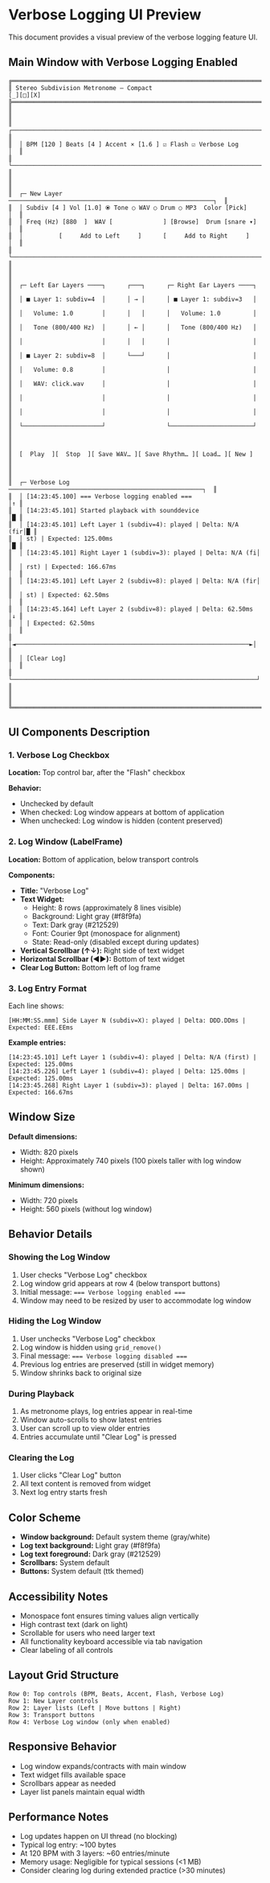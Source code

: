 # Verbose Logging UI Preview

This document provides a visual preview of the verbose logging feature UI.

## Main Window with Verbose Logging Enabled

```
╔═══════════════════════════════════════════════════════════════════════════╗
║ Stereo Subdivision Metronome — Compact                              [_][□][X]
╠═══════════════════════════════════════════════════════════════════════════╣
║                                                                             ║
║  ┌─────────────────────────────────────────────────────────────────────┐  ║
║  │ BPM [120 ] Beats [4 ] Accent × [1.6 ] ☑ Flash ☑ Verbose Log      │  ║
║  └─────────────────────────────────────────────────────────────────────┘  ║
║                                                                             ║
║  ┌─ New Layer ─────────────────────────────────────────────────────────┐  ║
║  │ Subdiv [4 ] Vol [1.0] ⦿ Tone ○ WAV ○ Drum ○ MP3  Color [Pick]    │  ║
║  │ Freq (Hz) [880  ]  WAV [              ] [Browse]  Drum [snare ▾]  │  ║
║  │          [     Add to Left     ]      [     Add to Right     ]     │  ║
║  └─────────────────────────────────────────────────────────────────────┘  ║
║                                                                             ║
║  ┌─ Left Ear Layers ────┐      ┌───┐      ┌─ Right Ear Layers ────┐      ║
║  │ ■ Layer 1: subdiv=4  │      │ → │      │ ■ Layer 1: subdiv=3   │      ║
║  │   Volume: 1.0        │      │   │      │   Volume: 1.0         │      ║
║  │   Tone (800/400 Hz)  │      │ ← │      │   Tone (800/400 Hz)   │      ║
║  │                      │      │   │      │                       │      ║
║  │ ■ Layer 2: subdiv=8  │      └───┘      │                       │      ║
║  │   Volume: 0.8        │                 │                       │      ║
║  │   WAV: click.wav     │                 │                       │      ║
║  │                      │                 │                       │      ║
║  │                      │                 │                       │      ║
║  └──────────────────────┘                 └───────────────────────┘      ║
║                                                                             ║
║  [  Play  ][  Stop  ][ Save WAV… ][ Save Rhythm… ][ Load… ][ New ]        ║
║                                                                             ║
║  ┌─ Verbose Log ──────────────────────────────────────────────────────┐  ║
║  │ [14:23:45.100] === Verbose logging enabled ===                    │↑ ║
║  │ [14:23:45.101] Started playback with sounddevice                  │█ ║
║  │ [14:23:45.101] Left Layer 1 (subdiv=4): played | Delta: N/A (fir│█ ║
║  │ st) | Expected: 125.00ms                                          │█ ║
║  │ [14:23:45.101] Right Layer 1 (subdiv=3): played | Delta: N/A (fi│  ║
║  │ rst) | Expected: 166.67ms                                         │  ║
║  │ [14:23:45.101] Left Layer 2 (subdiv=8): played | Delta: N/A (fir│  ║
║  │ st) | Expected: 62.50ms                                           │  ║
║  │ [14:23:45.164] Left Layer 2 (subdiv=8): played | Delta: 62.50ms │↓ ║
║  │ | Expected: 62.50ms                                               │  ║
║  │◄─────────────────────────────────────────────────────────────────►│  ║
║  │ [Clear Log]                                                        │  ║
║  └────────────────────────────────────────────────────────────────────┘  ║
║                                                                             ║
╚═══════════════════════════════════════════════════════════════════════════╝
```

## UI Components Description

### 1. Verbose Log Checkbox
**Location:** Top control bar, after the "Flash" checkbox

**Behavior:**
- Unchecked by default
- When checked: Log window appears at bottom of application
- When unchecked: Log window is hidden (content preserved)

### 2. Log Window (LabelFrame)
**Location:** Bottom of application, below transport controls

**Components:**
- **Title:** "Verbose Log"
- **Text Widget:** 
  - Height: 8 rows (approximately 8 lines visible)
  - Background: Light gray (#f8f9fa)
  - Text: Dark gray (#212529)
  - Font: Courier 9pt (monospace for alignment)
  - State: Read-only (disabled except during updates)
- **Vertical Scrollbar (↑↓):** Right side of text widget
- **Horizontal Scrollbar (◄►):** Bottom of text widget
- **Clear Log Button:** Bottom left of log frame

### 3. Log Entry Format

Each line shows:
```
[HH:MM:SS.mmm] Side Layer N (subdiv=X): played | Delta: DDD.DDms | Expected: EEE.EEms
```

**Example entries:**
```
[14:23:45.101] Left Layer 1 (subdiv=4): played | Delta: N/A (first) | Expected: 125.00ms
[14:23:45.226] Left Layer 1 (subdiv=4): played | Delta: 125.00ms | Expected: 125.00ms
[14:23:45.268] Right Layer 1 (subdiv=3): played | Delta: 167.00ms | Expected: 166.67ms
```

## Window Size

**Default dimensions:**
- Width: 820 pixels
- Height: Approximately 740 pixels (100 pixels taller with log window shown)

**Minimum dimensions:**
- Width: 720 pixels
- Height: 560 pixels (without log window)

## Behavior Details

### Showing the Log Window
1. User checks "Verbose Log" checkbox
2. Log window grid appears at row 4 (below transport buttons)
3. Initial message: `=== Verbose logging enabled ===`
4. Window may need to be resized by user to accommodate log window

### Hiding the Log Window
1. User unchecks "Verbose Log" checkbox
2. Log window is hidden using `grid_remove()`
3. Final message: `=== Verbose logging disabled ===`
4. Previous log entries are preserved (still in widget memory)
5. Window shrinks back to original size

### During Playback
1. As metronome plays, log entries appear in real-time
2. Window auto-scrolls to show latest entries
3. User can scroll up to view older entries
4. Entries accumulate until "Clear Log" is pressed

### Clearing the Log
1. User clicks "Clear Log" button
2. All text content is removed from widget
3. Next log entry starts fresh

## Color Scheme

- **Window background:** Default system theme (gray/white)
- **Log text background:** Light gray (#f8f9fa)
- **Log text foreground:** Dark gray (#212529)
- **Scrollbars:** System default
- **Buttons:** System default (ttk themed)

## Accessibility Notes

- Monospace font ensures timing values align vertically
- High contrast text (dark on light)
- Scrollable for users who need larger text
- All functionality keyboard accessible via tab navigation
- Clear labeling of all controls

## Layout Grid Structure

```
Row 0: Top controls (BPM, Beats, Accent, Flash, Verbose Log)
Row 1: New Layer controls
Row 2: Layer lists (Left | Move buttons | Right)
Row 3: Transport buttons
Row 4: Verbose Log window (only when enabled)
```

## Responsive Behavior

- Log window expands/contracts with main window
- Text widget fills available space
- Scrollbars appear as needed
- Layer list panels maintain equal width

## Performance Notes

- Log updates happen on UI thread (no blocking)
- Typical log entry: ~100 bytes
- At 120 BPM with 3 layers: ~60 entries/minute
- Memory usage: Negligible for typical sessions (<1 MB)
- Consider clearing log during extended practice (>30 minutes)
